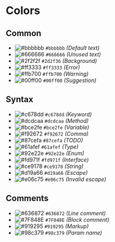# Colors

## Common
- ![#bbbbbb](https://place-hold.it/15/bbbbbb/000000?text=+) `#bbbbbb` _(Default text)_
- ![#666666](https://place-hold.it/15/666666/000000?text=+) `#666666` _(Unused text)_
- ![#2f2f2f](https://place-hold.it/15/2f2f2f/000000?text=+) `#2d2f36` _(Background)_
- ![#ff3333](https://place-hold.it/15/ff3333/000000?text=+) `#ff3333` _(Error)_
- ![#ffb700](https://place-hold.it/15/ffb700/000000?text=+) `#ffb700` _(Warning)_
- ![#00ff00](https://place-hold.it/15/00ff00/000000?text=+) `#00ff00` _(Suggestion)_

## Syntax
- ![#c678dd](https://place-hold.it/15/c678dd/000000?text=+) `#c678dd` _(Keyword)_
- ![#dcdcaa](https://place-hold.it/15/dcdcaa/000000?text=+) `#dcdcaa` _(Method)_
- ![#bce2fe](https://place-hold.it/15/bce2fe/000000?text=+) `#bce2fe` _(Variable)_
- ![#f92672](https://place-hold.it/15/f92672/000000?text=+) `#f92672` _(Comma)_
- ![#87cefa](https://place-hold.it/15/87cefa/000000?text=+) `#87cefa` _(TODO)_
- ![#61afef](https://place-hold.it/15/61afef/000000?text=+) `#61afef` _(Type)_
- ![#92e22e](https://place-hold.it/15/92e22e/000000?text=+) `#92e22e` _(Enum)_
- ![#fd971f](https://place-hold.it/15/fd971f/000000?text=+) `#fd971f` _(Interface)_
- ![#ce9178](https://place-hold.it/15/ce9178/000000?text=+) `#ce9178` _(String)_
- ![#d19a66](https://place-hold.it/15/d19a66/000000?text=+) `#d19a66` _(Escape)_
- ![#e06c75](https://place-hold.it/15/e06c75/000000?text=+) `#e06c75` _(Invalid escape)_

## Comments
- ![#636872](https://place-hold.it/15/636872/000000?text=+) `#636872` _(Line comment)_
- ![#7F848E](https://place-hold.it/15/7F848E/000000?text=+) `#7F848E` _(Block comment)_
- ![#919295](https://place-hold.it/15/919295/000000?text=+) `#919295` _(Markup)_
- ![#98c379](https://place-hold.it/15/98c379/000000?text=+) `#98c379` _(Param name)_
